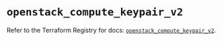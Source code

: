 # `openstack_compute_keypair_v2`

Refer to the Terraform Registry for docs: [`openstack_compute_keypair_v2`](https://registry.terraform.io/providers/terraform-provider-openstack/openstack/1.54.1/docs/resources/compute_keypair_v2).
